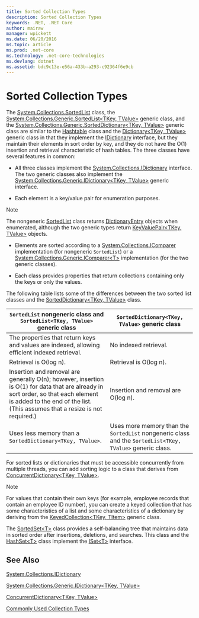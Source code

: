 ```yaml
---
title: Sorted Collection Types  
description: Sorted Collection Types  
keywords: .NET, .NET Core
author: mairaw
manager: wpickett
ms.date: 06/20/2016
ms.topic: article
ms.prod: .net-core
ms.technology: .net-core-technologies
ms.devlang: dotnet
ms.assetid: bdc9c13e-e56a-433b-a293-c92364f6e9cb
---
```


# Sorted Collection Types  
 
 The [System.Collections.SortedList](https://docs.microsoft.com/dotnet/core/api/System.Collections.SortedList) class, the [System.Collections.Generic.SortedList&lt;TKey, TValue&gt;](https://docs.microsoft.com/dotnet/core/api/System.Collections.Generic.SortedList-2) generic class, and the [System.Collections.Generic.SortedDictionary&lt;TKey, TValue&gt;](https://docs.microsoft.com/dotnet/core/api/System.Collections.Generic.SortedDictionary-2) generic class are similar to the [Hashtable](https://docs.microsoft.com/dotnet/core/api/System.Collections.Hashtable) class and the [Dictionary&lt;TKey, TValue&gt;](https://docs.microsoft.com/dotnet/core/api/System.Collections.Generic.Dictionary-2) generic class in that they implement the [IDictionary](https://docs.microsoft.com/dotnet/core/api/System.Collections.IDictionary) interface, but they maintain their elements in sort order by key, and they do not have the O(1) insertion and retrieval characteristic of hash tables. The three classes have several features in common:  

 *   All three classes implement the [System.Collections.IDictionary](https://docs.microsoft.com/dotnet/core/api/System.Collections.IDictionary) interface. The two generic classes also implement the [System.Collections.Generic.IDictionary&lt;TKey, TValue&gt;](https://docs.microsoft.com/dotnet/core/api/System.Collections.Generic.IDictionary-2) generic interface.  
 
 *   Each element is a key/value pair for enumeration purposes.   
  
> [!NOTE]  
> The nongeneric [SortedList](https://docs.microsoft.com/dotnet/core/api/System.Collections.SortedList) class returns [DictionaryEntry](https://docs.microsoft.com/dotnet/core/api/System.Collections.DictionaryEntry) objects when enumerated, although the two generic types return [KeyValuePair&lt;TKey, TValue&gt;](https://docs.microsoft.com/dotnet/core/api/System.Collections.Generic.KeyValuePair-2) objects.  
   
*   Elements are sorted according to a [System.Collections.IComparer](https://docs.microsoft.com/dotnet/core/api/System.Collections.IComparer) implementation (for nongeneric `SortedList`) or a [System.Collections.Generic.IComparer&lt;T&gt;](https://docs.microsoft.com/dotnet/core/api/System.Collections.Generic.IComparer-1) implementation (for the two generic classes).  
   
 *   Each class provides properties that return collections containing only the keys or only the values.  
   
The following table lists some of the differences between the two sorted list classes and the [SortedDictionary<TKey, TValue>](https://docs.microsoft.com/dotnet/core/api/System.Collections.Generic.SortedDictionary-2) class.  
   
 `SortedList` nongeneric class and `SortedList<TKey, TValue>` generic class | `SortedDictionary<TKey, TValue>` generic class  
 --------------------------------------------------------------------------------- | ------------------------------  
 The properties that return keys and values are indexed, allowing efficient indexed retrieval. | No indexed retrieval.  
 Retrieval is O(log n). | Retrieval is O(log n).  
 Insertion and removal are generally O(n); however, insertion is O(1) for data that are already in sort order, so that each element is added to the end of the list. (This assumes that a resize is not required.) | Insertion and removal are O(log n).  
 Uses less memory than a `SortedDictionary<TKey, TValue>`. | Uses more memory than the `SortedList` nongeneric class and the `SortedList<TKey, TValue>` generic class.  
  
 For sorted lists or dictionaries that must be accessible concurrently from multiple threads, you can add sorting logic to a class that derives from [ConcurrentDictionary&lt;TKey, TValue&gt;](https://docs.microsoft.com/dotnet/core/api/System.Collections.Concurrent.ConcurrentDictionary-2).  
  
 > [!NOTE]  
 > For values that contain their own keys (for example, employee records that contain an employee ID number), you can create a keyed collection that has some characteristics of a list and some characteristics of a dictionary by deriving from the [KeyedCollection&lt;TKey, TItem&gt;]() generic class.  
   
 The [SortedSet&lt;T&gt;](https://docs.microsoft.com/dotnet/core/api/System.Collections.Generic.SortedSet-1) class provides a self-balancing tree that maintains data in sorted order after insertions, deletions, and searches. This class and the [HashSet&lt;T&gt;](https://docs.microsoft.com/dotnet/core/api/System.Collections.Generic.HashSet-1) class implement the [ISet&lt;T&gt;](https://docs.microsoft.com/dotnet/core/api/System.Collections.Generic.ISet-1) interface.  
   
## See Also  
  
[System.Collections.IDictionary](https://docs.microsoft.com/dotnet/core/api/System.Collections.IDictionary)  
   
[System.Collections.Generic.IDictionary&lt;TKey, TValue&gt;](https://docs.microsoft.com/dotnet/core/api/System.Collections.Generic.IDictionary-2)  
   
[ConcurrentDictionary&lt;TKey, TValue&gt;](https://docs.microsoft.com/dotnet/core/api/System.Collections.Concurrent.ConcurrentDictionary-2)  
 
[Commonly Used Collection Types](commonly-used-collection-types.md) 
